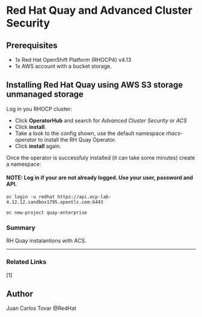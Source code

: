 # Red Hat Quay and Advanced Cluster Security

## __Prerequisites__
- 1x Red Hat OpenShift Platform (RHOCP4) v4.13
- 1x AWS account with a bucket storage.

## __Installing Red Hat Quay using AWS S3 storage unmanaged storage__
Log in you RHOCP cluster:

- Click __OperatorHub__ and search for *Advanced Cluster Security* or *ACS*
- Click __install__.
- Take a look to the config shown, use the default namespace *rhacs-operator* to install the RH Quay Operator.
- Click __install__ again.

Once the operator is successfuly installed (it can take some minutes) create a namespace:

#### __NOTE:__ Log in if your are not already logged. Use your user, password and API.

```
oc login -u redhat https://api.ocp-lab-4.12.12.sandbox1795.opentlc.com:6443
```

```
oc new-project quay-enterprise
```




### __Summary__

RH Quay instalantions with ACS.

---
### Related Links
[1] 

## Author

Juan Carlos Tovar @RedHat
